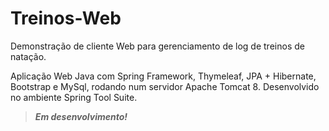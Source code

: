 # **Treinos-Web** 
Demonstração de cliente Web para gerenciamento de log de treinos de natação.
 
Aplicação Web Java com Spring Framework, Thymeleaf, JPA + Hibernate, Bootstrap e MySql, rodando num servidor Apache Tomcat 8.
Desenvolvido no ambiente Spring Tool Suite.

> _**Em desenvolvimento!**_
